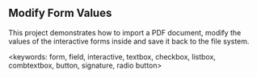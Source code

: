## Modify Form Values ##

This project demonstrates how to import a PDF document, modify the values of the interactive forms inside and save it back to the file system.

<keywords: form, field, interactive, textbox, checkbox, listbox, combtextbox, button, signature, radio button>
